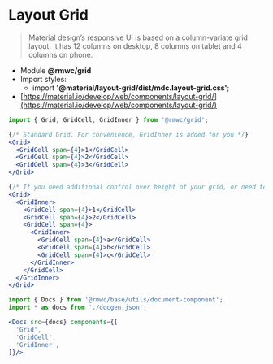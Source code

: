 # Layout Grid

> Material design’s responsive UI is based on a column-variate grid layout. It has 12 columns on desktop, 8 columns on tablet and 4 columns on phone.

- Module **@rmwc/grid**
- Import styles:
  - import **'@material/layout-grid/dist/mdc.layout-grid.css'**;
- [https://material.io/develop/web/components/layout-grid/](https://material.io/develop/web/components/layout-grid/)

```jsx render
import { Grid, GridCell, GridInner } from '@rmwc/grid';

{/* Standard Grid. For convenience, GridInner is added for you */}
<Grid>
  <GridCell span={4}>1</GridCell>
  <GridCell span={4}>2</GridCell>
  <GridCell span={4}>3</GridCell>
</Grid>

{/* If you need additional control over height of your grid, or need to add SubGrids, you can add your own GridInner components. */}
<Grid>
  <GridInner>
    <GridCell span={4}>1</GridCell>
    <GridCell span={4}>2</GridCell>
    <GridCell span={4}>
      <GridInner>
        <GridCell span={4}>a</GridCell>
        <GridCell span={4}>b</GridCell>
        <GridCell span={4}>c</GridCell>
      </GridInner>
    </GridCell>
  </GridInner>
</Grid>
```

```jsx renderOnly
import { Docs } from '@rmwc/base/utils/document-component';
import * as docs from './docgen.json';

<Docs src={docs} components={[
  'Grid',
  'GridCell',
  'GridInner',
]}/>
```
